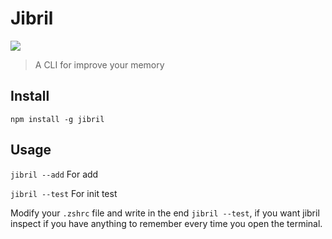 # Jibril

![](https://media2.giphy.com/media/QW3qU91Rplde6iy6p1/giphy.gif)

> A CLI for improve your memory


## Install
`npm install -g jibril`

## Usage

`jibril --add` For add

`jibril --test` For init test

Modify your `.zshrc` file and write in the end `jibril --test`, if you want jibril inspect if you have anything to remember every time you open the terminal.

